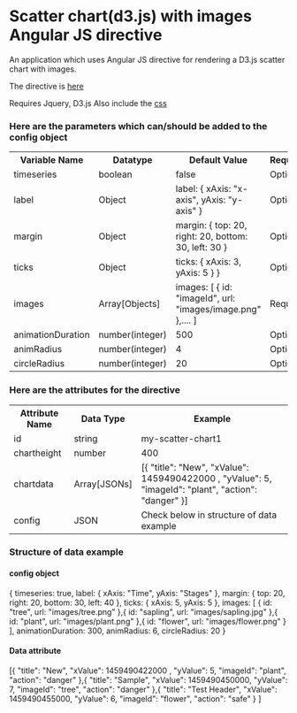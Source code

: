 # Scatter chart(d3.js) with images Angular JS directive
An application which uses Angular JS directive for rendering a D3.js scatter chart with images.

The directive is [here](https://github.com/Abhishek-Govula/repo1/tree/master/public/shared/scatter-chart)

Requires Jquery, D3.js
Also include the [css](https://github.com/Abhishek-Govula/repo1/tree/master/public/css/my-scatter-chart.css)

<h3>Here are the parameters which can/should be added to the config object</h3>
<table>
    <tr>
        <th>Variable Name</th>
        <th>Datatype</th>
        <th>Default Value</th>
        <th>Required</th>
    </tr>
    <tr>
        <td>timeseries</td>
        <td>boolean</td>
        <td>false</td>
        <td>Optional</td>
    </tr>
    <tr>
        <td>label</td>
        <td>Object</td>
        <td>label: {
			xAxis: "x-axis",
			yAxis: "y-axis"
		}</td>
        <td>Optional</td>
    </tr>
    <tr>
        <td>margin</td>
        <td>Object</td>
        <td>margin: {
			top: 20, 
            right: 20, 
            bottom: 30, 
            left: 30
		}</td>
        <td>Optional</td>
    </tr>
    <tr>
        <td>ticks</td>
        <td>Object</td>
        <td>ticks: {
            xAxis: 3,
            yAxis: 5
        }
		}</td>
        <td>Optional</td>
    </tr>
    <tr>
        <td>images</td>
        <td>Array[Objects]</td>
        <td>images: [
            {
                id: "imageId",
                url: "images/image.png"
            },....
		]</td>
        <td>Required</td>
    </tr>
    <tr>
        <td>animationDuration</td>
        <td>number(integer)</td>
        <td>500</td>
        <td>Optional</td>
    </tr>
    <tr>
        <td>animRadius</td>
        <td>number(integer)</td>
        <td>4</td>
        <td>Optional</td>
    </tr>
    <tr>
        <td>circleRadius</td>
        <td>number(integer)</td>
        <td>20</td>
        <td>Optional</td>
    </tr>
</table>

<h3>Here are the attributes for the directive</h3>
<table>
    <tr>
        <th>Attribute Name</th>
        <th>Data Type</th>
        <th>Example</th>
    </tr>
    <tr>
        <td>id</td>
        <td>string</td>
        <td>my-scatter-chart1</td>
    </tr>
    <tr>
        <td>chartheight</td>
        <td>number</td>
        <td>400</td>
    </tr>
    <tr>
        <td>chartdata</td>
        <td>Array[JSONs]</td>
        <td>[{
	    "title": "New",
	    "xValue": 1459490422000 ,
	    "yValue": 5,
	    "imageId": "plant",
	    "action": "danger"
        }]</td>
    <tr>
    <tr>
        <td>config</td>
        <td>JSON</td>
        <td>Check below in structure of data example</td> 
<table>

<h3>Structure of data example</h3>
<h4>config object</h4>
{
    timeseries: true,
    label: {
        xAxis: "Time",
        yAxis: "Stages"
    },
    margin: {
        top: 20, 
        right: 20, 
        bottom: 30, 
        left: 40
    },
    ticks: {
        xAxis: 5,
        yAxis: 5
    },
    images: [
        {
            id: "tree",
            url: "images/tree.png"
        },{
            id: "sapling",
            url: "images/sapling.jpg"
        },{
            id: "plant",
            url: "images/plant.png"
        },{
            id: "flower",
            url: "images/flower.png"
        }
    ],
    animationDuration: 300,
    animRadius: 6,
    circleRadius: 20
}

<h4>Data attribute</h4>
[{
    "title": "New",
    "xValue": 1459490422000 ,
    "yValue": 5,
    "imageId": "plant",
    "action": "danger"
  },{
    "title": "Sample",
    "xValue": 1459490450000,
    "yValue": 7,
    "imageId": "tree",
    "action": "danger"
  },{
    "title": "Test Header",
    "xValue": 1459490455000,
    "yValue": 6,
    "imageId": "flower",
    "action": "safe"
  }
]


